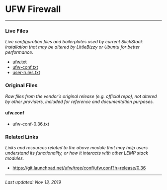 # UFW Firewall

----

### Live Files

*Live configuration files and boilerplates used by current SlickStack installation that may be altered by LittleBizzy or Ubuntu for better performance.*

* [ufw.txt](ufw.txt)
* [ufw-conf.txt](ufw-conf.txt)
* [user-rules.txt](user-rules.txt)

### Original Files

*Raw files from the vendor’s original release (e.g. official repo), not altered by other providers, included for reference and documentation purposes.*

#### ufw.conf

* ufw-conf-0.36.txt

### Related Links

*Links and resources related to the above module that may help users understand its functionality, or how it interacts with other LEMP stack modules.*

* https://git.launchpad.net/ufw/tree/conf/ufw.conf?h=release/0.36

----

*Last updated: Nov 13, 2019*

